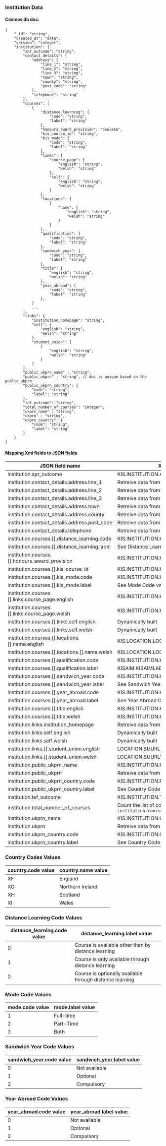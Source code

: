 ### Institution Data

#### Cosmos db doc:

```json5
{
    "_id": "string",
    "created_at": "date",
    "version": "integer",
    "institution": {
        "apr_outcome": "string",
        "contact_details": {
            "address": {
                "line_1": "string",
                "line_2": "string",
                "line_3": "string",
                "town": "string",
                "county": "string",
                "post_code": "string"
            },
            "telephone": "string"
        },
        "courses": [
            {
                "distance_learning": {
                    "code": "string",
                    "label": "string"
                },
                "honours_award_provision": "boolean",
                "kis_course_id": "string",
                "kis_mode": {
                    "code": "string",
                    "label": "string"
                },
                "links": {
                    "course_page": {
                        "english": "string",
                        "welsh": "string"
                    },
                    "self": {
                        "english": "string",
                        "welsh": "string"
                    }
                },
                "locations": [
                    {
                        "name": {
                            "english": "string",
                            "welsh": "string"
                        }
                    }
                ],
                "qualification": {
                    "code": "string",
                    "label": "string"
                },
                "sandwich_year": {
                    "code": "string",
                    "label": "string"
                },
                "title": {
                    "english": "string",
                    "welsh": "string"
                },
                "year_abroad": {
                    "code": "string",
                    "label": "string"
                },
            }
            ...
        ],
        "links": {
            "institution_homepage": "string",
            "self": {
                "english": "string",
                "welsh": "string"
            },
            "student_union": [
                {
                    "english": "string",
                    "welsh": "string"
                }
            ]
        },
        "public_ukprn_name" : "string",
        "public_ukprn" : "string", // doc is unique based on the public_ukprn 
        "public_ukprn_country": {
            "code": "string",
            "label": "string"
        },
        "tef_outcome": "string",
        "total_number_of_courses": "integer",
        "ukprn_name" : "string",
        "ukprn" : "string",
        "ukprn_country": {
            "code": "string",
            "label": "string"
        }
    }
}
```

#### Mapping Xml fields to JSON fields

| JSON field name                                  | XML Path                                              | XML field name        |
|--------------------------------------------------|-------------------------------------------------------|-----------------------|
| institution.apr_outcome                          | KIS.INSTITUTION.APROutcome                            | APROutcome            |
| institution.contact_details.address.line_1       | Retreive data from UKPRN API                          | Address1              |
| institution.contact_details.address.line_2       | Retreive data from UKPRN API                          | Address2              |
| institution.contact_details.address.line_3       | Retreive data from UKPRN API                          | Address3              |
| institution.contact_details.address.town         | Retreive data from UKPRN API                          | Town                  |
| institution.contact_details.address.county       | Retreive data from UKPRN API                          | County                |
| institution.contact_details.address.post_code    | Retreive data from UKPRN API                          | PostCode              |
| institution.contact_details.telephone            | Retreive data from UKPRN API                          | ContactTelephone1     |
| institution.courses.[].distance_learning.code    | KIS.INSTITUTION.KISCOURSE.DISTANCE                    | DISTANCE              |
| institution.courses.[].distance_learning.label   | See Distance Learning Code values                     | N/A                   |
| institution.courses.[].honours_award_provision   | KIS.INSTITUTION.KISCOURSE.HONOURS                     | HONOURS               |
| institution.courses.[].kis_course_id             | KIS.INSTITUTION.KISCOURSE.KISCOURSEID                 | KISCOURSEID           |
| institution.courses.[].kis_mode.code             | KIS.INSTITUTION.KISCOURSE.KISMODE                     | KISMODE               |
| institution.courses.[].kis_mode.label            | See Mode Code values                                  | N/A                   |
| institution.courses.[].links.course_page.english | KIS.INSTITUTION.KISCOURSE.CRSEURL                     | CRSEURL               |
| institution.courses.[].links.course_page.welsh   | KIS.INSTITUTION.KISCOURSE.CRSEURLW                    | CRSEURLW              |
| institution.courses.[].links.self.english        | Dynamically built                                     | N/A                   |
| institution.courses.[].links.self.welsh          | Dynamically built                                     | N/A                   |
| institution.courses.[].locations.[].name.english | KIS.LOCATION.LOCNAME                                  | LOCNAME               |
| institution.courses.[].locations.[].name.welsh   | KIS.LOCATION.LOCNAMEW                                 | LOCNAMEW              |
| institution.courses.[].qualification.code        | KIS.INSTITUTION.KISCOURSE.KISAIMCODE                  | KISAIMCODE            |
| institution.courses.[].qualification.label       | KISAIM.KISAIMLABEL                                    | KISAIMLABEL           |
| institution.courses.[].sandwich_year.code        | KIS.INSTITUTION.KISCOURSE.SANDWICH                    | SANDWICH              |
| institution.courses.[].sandwich_year.label       | See Sandwich Years Code values                        | N/A                   |
| institution.courses.[].year_abroad.code          | KIS.INSTITUTION.KISCOURSE.YEARABROAD                  | YEARABROAD            |
| institution.courses.[].year_abroad.label         | See Year Abroad Code values                           | N/A                   |
| institution.courses.[].title.english             | KIS.INSTITUTION.KISCOURSE.TITLE                       | TITLE                 |
| institution.courses.[].title.welsh               | KIS.INSTITUTION.KISCOURSE.TITLEW                      | TITLEW                |
| institution.links.institution_homepage           | Retreive data from UKPRN API                          | ContactWebsiteAddress |
| institution.links.self.english                   | Dynamically built                                     | N/A                   |
| institution.links.self.welsh                     | Dynamically built                                     | N/A                   |
| institution.links.[].student_union.english       | LOCATION.SUURL                                        | SUURL                 |
| institution.links.[].student_union.welsh         | LOCATION.SUURLW                                       | SUURLW                |
| institution.public_ukprn_name                    | KIS.INSTITUTION.PUBUKPRN                              | PUBUKPRN              |
| institution.public_ukprn                         | Retreive data from UKPRN API                          | N/A                   |
| institution.public_ukprn_country.code            | KIS.INSTITUTION.PUBUKPRNCOUNTRY                       | PUBUKPRNCOUNTRY       |
| institution.public_ukprn_country.label           | See Country Code values                               | N/A                   |
| institution.tef_outcome                          | KIS.INSTITUTION.TEFOutcome                            | TEFOutcome            |
| institution.total_number_of_courses              | Count the list of courses in `institution.courses`    | N/A                   |
| institution.ukprn_name                           | KIS.INSTITUTION.UKPRN                                 | UKPRN                 |
| institution.ukprn                                | Retreive data from UKPRN API                          | N/A                   |
| institution.ukprn_country.code                   | KIS.INSTITUTION.COUNTRY                               | COUNTRY               |
| institution.ukprn_country.label                  | See Country Code values                               | N/A                   |


### Country Codes Values

| country.code value | country.name value |
|--------------------|--------------------|
| XF                 | England            |
| XG                 | Northern Ireland   |
| XH                 | Scotland           |
| XI                 | Wales              |

### Distance Learning Code Values

| distance_learning.code value | distance_learning.label value                            |
|------------------------------|----------------------------------------------------------|
| 0                            | Course is available other than by distance learning      |
| 1                            | Course is only available through distance learning       |
| 2                            | Course is optionally available through distance learning |

### Mode Code Values

| mode.code value | mode.label value |
|-----------------|------------------|
| 1               | Full-time        |
| 2               | Part-Time        |
| 3               | Both             |

### Sandwich Year Code Values

| sandwich_year.code value | sandwich_year.label value |
|--------------------------|---------------------------|
| 0                        | Not available             |
| 1                        | Optional                  |
| 2                        | Compulsory                |

### Year Abroad Code Values

| year_abroad.code value | year_abroad.label value |
|------------------------|-------------------------|
| 0                      | Not available           |
| 1                      | Optional                |
| 2                      | Compulsory              |